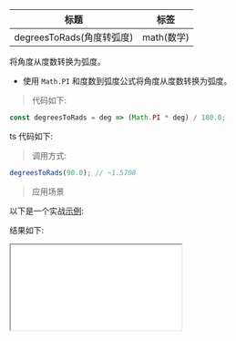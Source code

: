 | 标题                      | 标签       |
| ------------------------- | ---------- |
| degreesToRads(角度转弧度) | math(数学) |

将角度从度数转换为弧度。

- 使用 `Math.PI` 和度数到弧度公式将角度从度数转换为弧度。

> 代码如下:

```js
const degreesToRads = deg => (Math.PI * deg) / 180.0;
```

ts 代码如下:

<div class="code-editor" data-url="codes/javascript/ts/degrees-to-rads.ts" data-language="typescript"></div>

> 调用方式:

```js
degreesToRads(90.0); // ~1.5708
```

> 应用场景

以下是一个实战<a href="codes/javascript/html/degrees-to-rads.html" target="_blank" rel="noopener noreferrer">示例</a>:

<div class="code-editor" data-url="codes/javascript/html/degrees-to-rads.html" data-language="html"></div>

结果如下:

<iframe src="codes/javascript/html/degrees-to-rads.html"></iframe>

